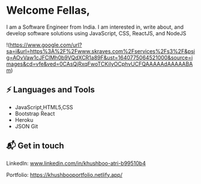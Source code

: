 # Welcome Fellas,

I am a Software Engineer from India. I am interested in, write about, and develop software solutions using JavaScript, CSS, ReactJS, and NodeJS

!(https://www.google.com/url?sa=i&url=https%3A%2F%2Fwww.skraves.com%2Fservices%2Fs3%2F&psig=AOvVaw1cJFClMh0b9VQdXCR1a89F&ust=1640775064521000&source=images&cd=vfe&ved=0CAsQjRxqFwoTCKiIyOCphvUCFQAAAAAdAAAAABAm)

⚡ Languages and Tools
------------------------------------------------------------------------------------------------------------------------------------------------
- JavaScript,HTML5,CSS
- Bootstrap React
- Heroku
- JSON Git

📬 Get in touch
------------------------------------------------------------------------------------------------------------------------------------------------

Linkedln: www.linkedin.com/in/khushboo-atri-b99510b4

Portfolio: https://khushbooportfolio.netlify.app/


